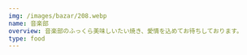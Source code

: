 ```yaml
---
img: /images/bazar/208.webp
name: 音楽部
overview: 音楽部のふっくら美味しいたい焼き、愛情を込めてお待ちしております。
type: food
---
```

